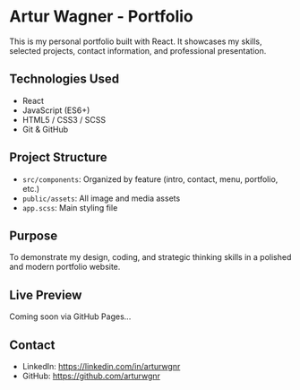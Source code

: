 # Artur Wagner - Portfolio
This is my personal portfolio built with React. It showcases my skills, selected projects, contact
information, and professional presentation.
## Technologies Used
- React
- JavaScript (ES6+)
- HTML5 / CSS3 / SCSS
- Git & GitHub
## Project Structure
- `src/components`: Organized by feature (intro, contact, menu, portfolio, etc.)
- `public/assets`: All image and media assets
- `app.scss`: Main styling file
## Purpose
To demonstrate my design, coding, and strategic thinking skills in a polished and modern portfolio
website.
## Live Preview
Coming soon via GitHub Pages...
## Contact
- LinkedIn: https://linkedin.com/in/arturwgnr
- GitHub: https://github.com/arturwgnr
